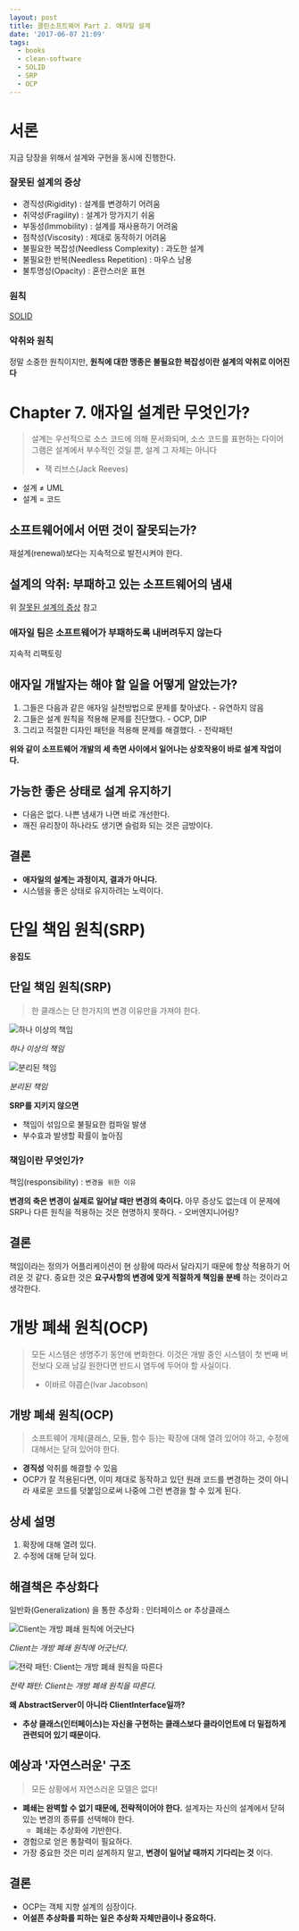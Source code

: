 ```yaml
---
layout: post
title: 클린소프트웨어 Part 2. 애자일 설계
date: '2017-06-07 21:09'
tags:
  - books
  - clean-software
  - SOLID
  - SRP
  - OCP
---
```


# 서론

지금 당장을 위해서 설계와 구현을 동시에 진행한다.

### 잘못된 설계의 증상

* 경직성(Rigidity) : 설계를 변경하기 어려움
* 취약성(Fragility) : 설계가 망가지기 쉬움
* 부동성(Immobility) : 설계를 재사용하기 어려움
* 점착성(Viscosity) : 제대로 동작하기 어려움
* 불필요한 복잡성(Needless Complexity) : 과도한 설계
* 불필요한 반복(Needless Repetition) : 마우스 남용
* 불투명성(Opacity) : 혼란스러운 표현

### 원칙

[SOLID][e29eaf06]

  [e29eaf06]: https://ko.wikipedia.org/wiki/SOLID "SOLID"

### 악취와 원칙

정말 소중한 원칙이지만, **원칙에 대한 맹종은 불필요한 복잡성이란 설계의 악취로 이어진다**

# Chapter 7. 애자일 설계란 무엇인가?

> 설계는 우선적으로 소스 코드에 의해 문서화되며, 소스 코드를 표현하는 다이어그램은 설계에서 부수적인 것일 뿐, 설계 그 자체는 아니다
> - 잭 리브스(Jack Reeves)

* 설계 ≠ UML
* 설계 = 코드

## 소프트웨어에서 어떤 것이 잘못되는가?

재설계(renewal)보다는 지속적으로 발전시켜야 한다.

## 설계의 악취: 부패하고 있는 소프트웨어의 냄새

위 [잘못된 설계의 증상][a668b17f] 참고

  [a668b17f]: #section-1 "잘못된 설계의 증상"

### 애자일 팀은 소프트웨어가 부패하도록 내버려두지 않는다

지속적 리팩토링

## 애자일 개발자는 해야 할 일을 어떻게 알았는가?

1. 그들은 다음과 같은 애자일 실천방법으로 문제를 찾아냈다. - 유연하지 않음
2. 그들은 설계 원칙을 적용해 문제를 진단했다. - OCP, DIP
3. 그리고 적절한 디자인 패턴을 적용해 문제를 해결했다. - 전략패턴

**위와 같이 소프트웨어 개발의 세 측면 사이에서 일어나는 상호작용이 바로 설계 작업이다.**

## 가능한 좋은 상태로 설계 유지하기

* 다음은 없다. 나쁜 냄새가 나면 바로 개선한다.
* 깨진 유리창이 하나라도 생기면 슬럼화 되는 것은 금방이다.

## 결론

* **애자일의 설계는 과정이지, 결과가 아니다.**
* 시스템을 좋은 상태로 유지하려는 노력이다.

# 단일 책임 원칙(SRP)

**응집도**

## 단일 책임 원칙(SRP)

> 한 클래스는 단 한가지의 변경 이유만을 가져야 한다.

![하나 이상의 책임](https://www.plantuml.com/plantuml/img/Iyv9B2vMSCxFBIWjIIp9pCzBp75FpSzDBIcgT2meoCbC1Wjo9OEL1QKcboJcfUUaAbHpAG21TafHOhc69eITM9IQgA5ffP2INvgKayfL2zNZ7ke9OnKb5cG03Sn1DfYGpGgwkdPA4AEL4FPpOJCBh1JY8cAKWbs6y96k7OWF0000)

*하나 이상의 책임*

![분리된 책임](https://www.plantuml.com/plantuml/img/Iyv9B2vMSCxFBIWjIIp9pCzBp75FpSzDBIcgT2meoCbC1Wjo9OEL1QKcboJcfUUaAbHpAG21TafHOhc69bSjL1wgCpCPGs5YKMgYXgQLGaf-QL9EAa93g2UCLPHOa06qBGVPLaBEKj3LjSDYAHV2UjsSrBGIx8gmsGWsa0Wb87SZMM87uWC0)

*분리된 책임*

**SRP를 지키지 않으면**

* 책임이 섞임으로 불필요한 컴파일 발생
* 부수효과 발생할 확률이 높아짐

### 책임이란 무엇인가?

책임(responsibility) : `변경을 위한 이유`

**변경의 축은 변경이 실제로 일어날 때만 변경의 축이다.** 아무 증상도 없는데 이 문제에 SRP나 다른 원칙을 적용하는 것은 현명하지 못하다. - 오버엔지니어링?

## 결론

책임이라는 정의가 어플리케이션이 현 상황에 따라서 달라지기 때문에 항상 적용하기 어려운 것 같다.
중요한 것은 **요구사항의 변경에 맞게 적절하게 책임을 분배** 하는 것이라고 생각한다.

# 개방 폐쇄 원칙(OCP)

> 모든 시스템은 생명주기 동안에 변화한다. 이것은 개발 중인 시스템이 첫 번째 버전보다 오래 남길 원한다면 반드시 염두에 두어야 할 사실이다.
> - 이바르 야콥슨(Ivar Jacobson)

## 개방 폐쇄 원칙(OCP)

> 소프트웨어 개체(클래스, 모듈, 함수 등)는 확장에 대해 열려 있어야 하고, 수정에 대해서는 닫혀 있어야 한다.

* **경직성** 악취를 해결할 수 있음
* OCP가 잘 적용된다면, 이미 제대로 동작하고 있던 원래 코드를 변경하는 것이 아니라 새로운 코드를 덧붙임으로써 나중에 그런 변경을 할 수 있게 된다.

## 상세 설명

1. 확장에 대해 열려 있다.
2. 수정에 대해 닫혀 있다.

## 해결책은 추상화다

일반화(Generalization) 을 통한 추상화 : 인터페이스 or 추상클래스

![Client는 개방 폐쇄 원칙에 어긋난다](https://www.plantuml.com/plantuml/img/Iyv9B2vMSCx9JCqhuKe6Su9JYyfIYxWWOWgwTZ010000)

*Client는 개방 폐쇄 원칙에 어긋난다.*

![전략 패턴: Client는 개방 폐쇄 원칙을 따른다](https://www.plantuml.com/plantuml/img/Iyv9B2vMSCx9JCqhuShCAqajIajCJeKAUCBuNCbWPS6fHMMfHLmGIGLTEmnb40KAUgK5UZMOiW00)

*전략 패턴: Client는 개방 폐쇄 원칙을 따른다.*

**왜 AbstractServer이 아니라 ClientInterface일까?**

* **추상 클래스(인터페이스)는 자신을 구현하는 클래스보다 클라이언트에 더 밀접하게 관련되어 있기 때문이다.**

## 예상과 '자연스러운' 구조

> 모든 상황에서 자연스러운 모델은 없다!

* **폐쇄는 완벽할 수 없기 때문에, 전략적이어야 한다.** 설계자는 자신의 설계에서 닫혀 있는 변경의 종류를 선택해야 한다.
  * 폐쇄는 추상화에 기반한다.
* 경험으로 얻은 통찰력이 필요하다.
* 가장 중요한 것은 미리 설계하지 말고, **변경이 일어날 때까지 기다리는 것** 이다.

## 결론

* OCP는 객체 지향 설계의 심장이다.
* **어설픈 추상화를 피하는 일은 추상화 자체만큼이나 중요하다.**
